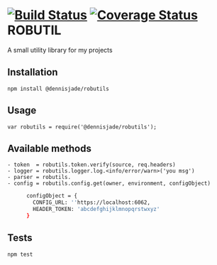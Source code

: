 [![Build Status](https://travis-ci.org/dennisjade/robinsons-sales-util.svg?branch=master)](https://travis-ci.org/dennisjade/robinsons-sales-util)
[![Coverage Status](https://coveralls.io/repos/github/dennisjade/robutil/badge.svg?branch=master)](https://coveralls.io/github/dennisjade/robutil?branch=master)
ROBUTIL
===================

A small utility library for my projects

## Installation

  `npm install @dennisjade/robutils`

## Usage

    var robutils = require('@dennisjade/robutils');


## Available methods

    - token  = robutils.token.verify(source, req.headers)
    - logger = robutils.logger.log.<info/error/warn>('you msg')
    - parser = robutils.
    - config = robutils.config.get(owner, environment, configObject)
```sh
      configObject = {
        CONFIG_URL: ''https://localhost:6062,
        HEADER_TOKEN: 'abcdefghijklmnopqrstwxyz'
      }
```

## Tests

  `npm test`
